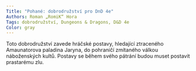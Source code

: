 ```yaml
---
Title: "Pohané: dobrodružství pro DnD 4e"
Authors: Roman „RomiK“ Hora
Tags: dobrodružství, Dungeons & Dragons, D&D 4e
Color: gray
---
```

Toto dobrodružství zavede hráčské postavy, hledající
ztraceného Amaunatorova paladina Jaryna, do pohraničí
zmítaného válkou náboženských kultů. Postavy se
během svého pátrání budou muset postavit prastarému
zlu.

